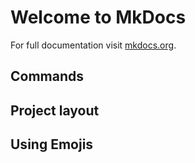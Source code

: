# Welcome to MkDocs

For full documentation visit [mkdocs.org](https://www.mkdocs.org).

## Commands



## Project layout



## Using Emojis


